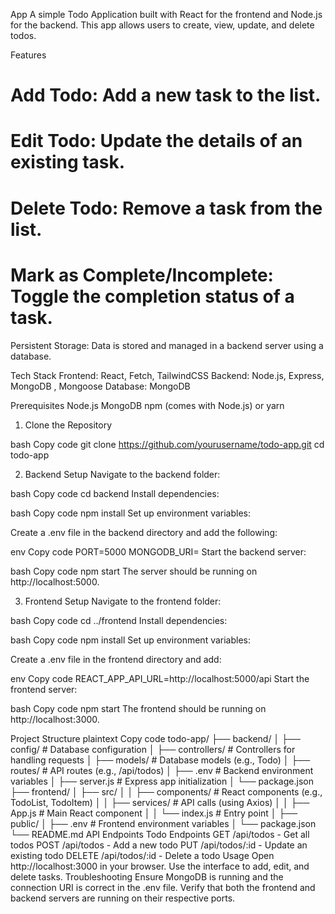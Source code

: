 App
A simple Todo Application built with React for the frontend and Node.js for the backend. This app allows users to create, view, update, and delete todos.

Features

# Add Todo: Add a new task to the list.

# Edit Todo: Update the details of an existing task.
# Delete Todo: Remove a task from the list.
# Mark as Complete/Incomplete: Toggle the completion status of a task.

Persistent Storage: Data is stored and managed in a backend server using a database.

Tech Stack
Frontend: React, Fetch, TailwindCSS
Backend: Node.js, Express, MongoDB , Mongoose
Database: MongoDB

Prerequisites
Node.js
MongoDB
npm (comes with Node.js) or yarn
1. Clone the Repository

bash
Copy code
git clone https://github.com/yourusername/todo-app.git
cd todo-app

2. Backend Setup
Navigate to the backend folder:

bash
Copy code
cd backend
Install dependencies:

bash
Copy code
npm install
Set up environment variables:

Create a .env file in the backend directory and add the following:

env
Copy code
PORT=5000
MONGODB_URI=<your-mongodb-connection-string>
Start the backend server:

bash
Copy code
npm start
The server should be running on http://localhost:5000.

3. Frontend Setup
Navigate to the frontend folder:

bash
Copy code
cd ../frontend
Install dependencies:

bash
Copy code
npm install
Set up environment variables:

Create a .env file in the frontend directory and add:

env
Copy code
REACT_APP_API_URL=http://localhost:5000/api
Start the frontend server:

bash
Copy code
npm start
The frontend should be running on http://localhost:3000.

Project Structure
plaintext
Copy code
todo-app/
├── backend/
│   ├── config/             # Database configuration
│   ├── controllers/        # Controllers for handling requests
│   ├── models/             # Database models (e.g., Todo)
│   ├── routes/             # API routes (e.g., /api/todos)
│   ├── .env                # Backend environment variables
│   ├── server.js           # Express app initialization
│   └── package.json
├── frontend/
│   ├── src/
│   │   ├── components/     # React components (e.g., TodoList, TodoItem)
│   │   ├── services/       # API calls (using Axios)
│   │   ├── App.js          # Main React component
│   │   └── index.js        # Entry point
│   ├── public/
│   ├── .env                # Frontend environment variables
│   └── package.json
└── README.md
API Endpoints
Todo Endpoints
GET /api/todos - Get all todos
POST /api/todos - Add a new todo
PUT /api/todos/:id - Update an existing todo
DELETE /api/todos/:id - Delete a todo
Usage
Open http://localhost:3000 in your browser.
Use the interface to add, edit, and delete tasks.
Troubleshooting
Ensure MongoDB is running and the connection URI is correct in the .env file.
Verify that both the frontend and backend servers are running on their respective ports.
